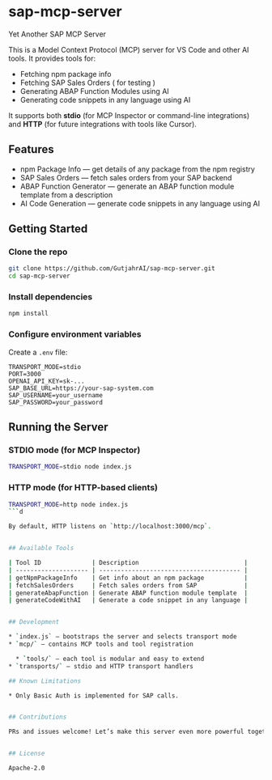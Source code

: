 # sap-mcp-server
Yet Another SAP MCP Server

This is a Model Context Protocol (MCP) server for VS Code and other AI tools. It provides tools for:

* Fetching npm package info
* Fetching SAP Sales Orders ( for testing )
* Generating ABAP Function Modules using AI
* Generating code snippets in any language using AI

It supports both **stdio** (for MCP Inspector or command-line integrations) and **HTTP** (for future integrations with tools like Cursor).


## Features

* npm Package Info — get details of any package from the npm registry
* SAP Sales Orders — fetch sales orders from your SAP backend
* ABAP Function Generator — generate an ABAP function module template from a description
* AI Code Generation — generate code snippets in any language using AI

## Getting Started

### Clone the repo

```bash
git clone https://github.com/GutjahrAI/sap-mcp-server.git
cd sap-mcp-server
```

### Install dependencies

```bash
npm install
```

### Configure environment variables

Create a `.env` file:

```env
TRANSPORT_MODE=stdio
PORT=3000
OPENAI_API_KEY=sk-...
SAP_BASE_URL=https://your-sap-system.com
SAP_USERNAME=your_username
SAP_PASSWORD=your_password
```


## Running the Server

### STDIO mode (for MCP Inspector)

```bash
TRANSPORT_MODE=stdio node index.js
```

### HTTP mode (for HTTP-based clients)

```bash
TRANSPORT_MODE=http node index.js
```d

By default, HTTP listens on `http://localhost:3000/mcp`.


## Available Tools

| Tool ID              | Description                             |
| -------------------- | --------------------------------------- |
| getNpmPackageInfo    | Get info about an npm package           |
| fetchSalesOrders     | Fetch sales orders from SAP             |
| generateAbapFunction | Generate ABAP function module template  |
| generateCodeWithAI   | Generate a code snippet in any language |


## Development

* `index.js` — bootstraps the server and selects transport mode
* `mcp/` — contains MCP tools and tool registration

  * `tools/` — each tool is modular and easy to extend
* `transports/` — stdio and HTTP transport handlers

## Known Limitations

* Only Basic Auth is implemented for SAP calls.


## Contributions

PRs and issues welcome! Let’s make this server even more powerful together.


## License

Apache-2.0


